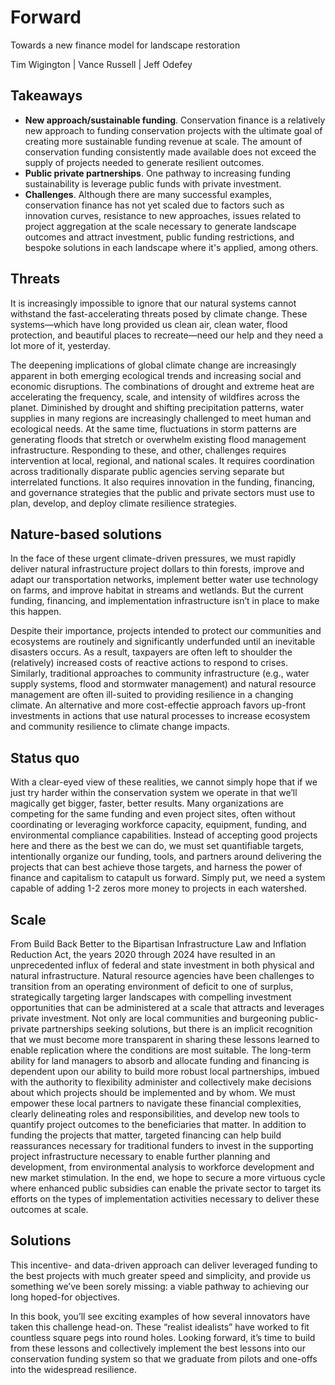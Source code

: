 # Forward
Towards a new finance model for landscape restoration

Tim Wigington | Vance Russell | Jeff Odefey

## Takeaways
- **New approach/sustainable funding**. Conservation finance is a relatively new approach to funding conservation projects with the ultimate goal of creating more sustainable funding revenue at scale. The amount of conservation funding consistently made available does not exceed the supply of projects needed to generate resilient outcomes.
- **Public private partnerships**. One pathway to increasing funding sustainability is leverage public funds with private investment.
- **Challenges**. Although there are many successful examples, conservation finance has not yet scaled due to factors such as innovation curves, resistance to new approaches, issues related to project aggregation at the scale necessary to generate landscape outcomes and attract investment, public funding restrictions, and bespoke solutions in each landscape where it's applied, among others. 

## Threats
It is increasingly impossible to ignore that our natural systems cannot withstand the fast-accelerating threats posed by climate change. These systems—which have long provided us clean air, clean water, flood protection, and beautiful places to recreate—need our help and they need a lot more of it, yesterday.

The deepening implications of global climate change are increasingly apparent in both emerging ecological trends and increasing social and economic disruptions.  The combinations of drought and extreme heat are accelerating the frequency, scale, and intensity of wildfires across the planet. Diminished by drought and shifting precipitation patterns, water supplies in many regions are increasingly challenged to meet human and ecological needs. At the same time, fluctuations in storm patterns are generating floods that stretch or overwhelm existing flood management infrastructure. Responding to these, and other, challenges requires intervention at local, regional, and national scales.  It requires coordination across traditionally disparate public agencies serving separate but interrelated functions. It also requires innovation in the funding, financing, and governance strategies that the public and private sectors must use to plan, develop, and deploy climate resilience strategies.

## Nature-based solutions
In the face of these urgent climate-driven pressures, we must rapidly deliver natural infrastructure project dollars to thin forests, improve and adapt our transportation networks, implement better water use technology on farms, and improve habitat in streams and wetlands. But the current funding, financing, and implementation infrastructure isn’t in place to make this happen.

Despite their importance, projects intended to protect our communities and ecosystems are routinely and significantly underfunded until an inevitable disasters occurs. As a result, taxpayers are often left to shoulder the (relatively) increased costs of reactive actions to respond to crises. Similarly, traditional approaches to community infrastructure (e.g., water supply systems, flood and stormwater management) and natural resource management are often ill-suited to providing resilience in a changing climate. An alternative and more cost-effectie approach favors up-front investments in actions that use natural processes to increase ecosystem and community resilience to climate change impacts. 

## Status quo
With a clear-eyed view of these realities, we cannot simply hope that if we just try harder within the conservation system we operate in that we’ll magically get bigger, faster, better results. Many organizations are competing for the same funding and even project sites, often without coordinating or leveraging workforce capacity, equipment, funding, and environmental compliance capabilities. Instead of accepting good projects here and there as the best we can do, we must set quantifiable targets, intentionally organize our funding, tools, and partners around delivering the projects that can best achieve those targets, and harness the power of finance and capitalism to catapult us forward. Simply put, we need a system capable of adding 1-2 zeros more money to projects in each watershed.

## Scale
From Build Back Better to the Bipartisan Infrastructure Law and Inflation Reduction Act, the years 2020 through 2024 have resulted in an unprecedented influx of federal and state investment in both physical and natural infrastructure. Natural resource agencies have been challenges to transition from an operating environment of deficit to one of surplus, strategically targeting larger landscapes with compelling investment opportunities that can be administered at a scale that attracts and leverages private investment. Not only are local communities and burgeoning public-private partnerships seeking solutions, but there is an implicit recognition that we must become more transparent in sharing these lessons learned to enable replication where the conditions are most suitable. The long-term ability for land managers to absorb and allocate funding and financing is dependent upon our ability to build more robust local partnerships, imbued with the authority to flexibility administer and collectively make decisions about which projects should be implemented and by whom. We must empower these local partners to navigate these financial complexities, clearly delineating roles and responsibilities, and develop new tools to quantify project outcomes to the beneficiaries that matter. In addition to funding the projects that matter, targeted financing can help build reassurances necessary for traditional funders to invest in the supporting project infrastructure necessary to enable further planning and development, from environmental analysis to workforce development and new market stimulation. In the end, we hope to secure a more virtuous cycle where enhanced public subsidies can enable the private sector to target its efforts on the types of implementation activities necessary to deliver these outcomes at scale.

## Solutions
This incentive- and data-driven approach can deliver leveraged funding to the best projects with much greater speed and simplicity, and provide us something we’ve been sorely missing: a viable pathway to achieving our long hoped-for objectives.

In this book, you’ll see exciting examples of how several innovators have taken this challenge head-on. These “realist idealists” have worked to fit countless square pegs into round holes. Looking forward, it’s time to build from these lessons and collectively implement the best lessons into our conservation funding system so that we graduate from pilots and one-offs into the widespread resilience.

<!-- 
## Additional points/notes
- What happens when funds avail themselves? We’ve seen an unprecedented federal investment over the past five years, yet relatively little coordination outside of specific programs and instances
- What does the private sector need to do? What do communities need to do? What do governments need to do? What do NGOs need to do?
- Environmental impact finance bonds have been proposed and implemented to leverage private funds with public dollars. 
- Market-based incentives and solutions.
- Outcomes bank. Promise and reality
- Ecotrust models with ownership of assets and selling outputs
- Many approaches work (cf. [conservation evidence database and journal](https://www.conservationevidence.com/)).
- Perverse incentives and policies hinder or destroy conservation/restoration efforts.
- Scale mismatch between landscape need vs. project level implementation (and funding).
- Connecting funders to project implementers is difficult, arduous, or takes too long.
- Environmental pathways for white flag projects are lengthy and take funding away from implementation. -->